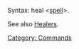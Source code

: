 Syntax: heal \<[spell](:Category:_Spells "wikilink")\>.

See also [Healers](:Category:_Healers "wikilink").

[Category: Commands](Category:_Commands "wikilink")
